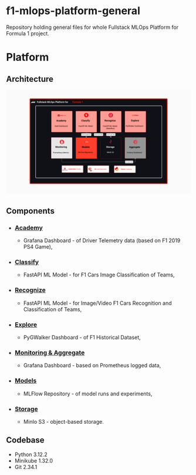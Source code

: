 # f1-mlops-platform-general
Repository holding general files for whole Fullstack MLOps Platform for Formula 1 project.

# Platform 
## Architecture
![sample image](./architecture/f1-platform-architecture-reds.png)

## Components
- ### [Academy](https://gitlab.com/formula-1-fullstack-mlops/platform-components-helm-charts-repository/dash-helm)
  - Grafana Dashboard - of Driver Telemetry data (based on F1 2019 PS4 Game), 
- ### [Classify](https://gitlab.com/formula-1-fullstack-mlops/formula-one-image-classification-model)
  - FastAPI ML Model - for F1 Cars Image Classification of Teams, 
- ### [Recognize](https://gitlab.com/formula-1-fullstack-mlops/formula-one-recognition-model)
  - FastAPI ML Model - for Image/Video F1 Cars Recognition and Classification of Teams, 
- ### [Explore](https://gitlab.com/formula-1-fullstack-mlops/platform-components-helm-charts-repository/pygwalker-helm)
  - PyGWalker Dashboard - of F1 Historical Dataset, 
- ### [Monitoring & Aggregate](https://gitlab.com/formula-1-fullstack-mlops/platform-components-helm-charts-repository/prometheus-stack-helm)
  - Grafana Dashboard - based on Prometheus logged data, 
- ### [Models](https://gitlab.com/formula-1-fullstack-mlops/platform-components-helm-charts-repository/mlflow-helm)
  - MLFlow Repository - of model runs and experiments, 
- ### [Storage](https://gitlab.com/formula-1-fullstack-mlops/platform-components-helm-charts-repository/minio-helm)
  - MinIo S3 - object-based storage.

## Codebase
- Python 3.12.2
- Minikube 1.32.0
- Git 2.34.1